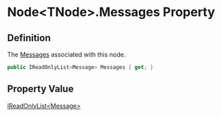 # Node&lt;TNode&gt;.Messages Property
## Definition

The [Messages](MrKWatkins.Ast.Message.md) associated with this node.

```c#
public IReadOnlyList<Message> Messages { get; }
```

## Property Value

[IReadOnlyList&lt;Message&gt;](https://learn.microsoft.com/en-gb/dotnet/api/System.Collections.Generic.IReadOnlyList-1)
